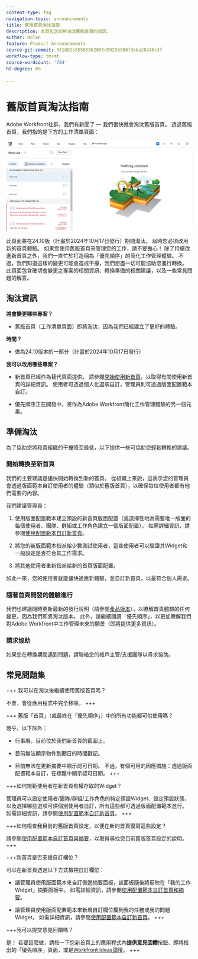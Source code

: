 ```yaml
---
content-type: faq
navigation-topic: announcements
title: 舊版首頁淘汰指南
description: 本頁包含即將淘汰舊版首頁的資訊。
author: Nolan
feature: Product Announcements
source-git-commit: 3f1882b555658b2095d99258900f3bba28246c3f
workflow-type: tm+mt
source-wordcount: '784'
ht-degree: 0%

---
```


# 舊版首頁淘汰指南

Adobe Workfront社群，我們有新聞了 — 我們很快就會淘汰舊版首頁。 透過舊版首頁，我們指的是下方的工作清單頁面：

![](assets/legacy-home-worklist-view.png)

此頁面將在24.10版（計畫於2024年10月17日發行）期間淘汰。 屆時您必須改用新的首頁體驗。 如果您使用舊版首頁來管理您的工作，請不要擔心！ 除了持續改進新首頁之外，我們一直忙於打造稱為「優先順序」的簡化工作管理體驗。
不過，我們知道這樣的變更可能會造成干擾，我們想盡一切可能協助您進行轉換。 此頁面包含確切會變更之專案的相關資訊、轉換準備的相關建議，以及一些常見問題的解答。

## 淘汰資訊

**將會變更哪些專案？**

* 舊版首頁（工作清單頁面）即將淘汰，因為我們已經建立了更好的體驗。

**時間？**

* 做為24.10版本的一部分（計畫於2024年10月17日發行）

**我可以改用哪些專案？**

* 新首頁已經作為替代頁面提供。 請參閱[開始使用新首頁](/help/quicksilver/workfront-basics/using-home/new-home/get-started-with-new-home.md)，以取得有關使用新首頁的詳細資訊。 使用者可透過個人化選項自訂，管理員則可透過版面配置範本自訂。

* 優先順序正在開發中，將作為Adobe Workfront簡化工作管理體驗的另一個元素。

## 準備淘汰

為了協助您將和貴組織的干擾降至最低，以下提供一些可協助您輕鬆轉換的建議。

### 開始轉換至新首頁

我們的主要建議是儘快開始轉換到新的首頁。 從組織上來說，這表示您的管理員會透過版面範本自訂使用者的體驗（類似於舊版首頁），以確保每位使用者都有他們需要的內容。

我們建議管理員：

1. 使用版面配置範本建立預設的新首頁版面配置（或選擇性地為需要唯一版面的每個使用者、團隊、群組或工作角色建立一個版面配置）。 如需詳細資訊，請參閱[使用配置範本自訂新首頁](/help/quicksilver/administration-and-setup/customize-workfront/use-layout-templates/customize-new-home-layout-template.md)。

1. 將您的新版面範本指派給少數測試使用者，這些使用者可以驗證其Widget和一般設定是否符合其工作需求。

1. 將其他使用者重新指派給新的首頁版面配置。

如此一來，您的使用者就能儘快適應新體驗，並自訂新首頁，以最符合個人需求。

### 隨著首頁開發的體驗進行

我們也建議隨時更新最新的發行說明（請參閱[產品版本](/help/quicksilver/product-announcements/product-releases/product-releases.md)），以瞭解首頁體驗的任何變更，因為我們即將淘汰版本。 此外，請繼續閱讀「優先順序」，以更加瞭解我們對Adobe Workfront中工作管理未來的願景（即將提供更多資訊）。

### 請求協助

如果您在轉換期間遇到問題，請聯絡您的帳戶主管/支援團隊以尋求協助。

## 常見問題集

+++ 我可以在淘汰後繼續使用舊版首頁嗎？

不會，會從應用程式中完全移除。
+++

+++ 舊版「首頁」（或最終在「優先順序」）中的所有功能都可供使用嗎？

幾乎，以下除外：

* 行事曆，目前位於我們新首頁的藍圖上。

* 目前無法顯示物件到期日的時間戳記。

* 目前無法在更新摘要中顯示認可日期。 不過，有個可用的因應措施：透過版面配置範本自訂，在標題中顯示認可日期。
+++

+++如何規範使用者在新首頁有權存取的Widget？

管理員可以設定使用者/團隊/群組/工作角色的特定預設Widget、設定預設狀態，以及選擇哪些選項可供個別使用者自訂，所有這些都可透過版面配置範本進行。 如需詳細資訊，請參閱[使用配置範本自訂新首頁](/help/quicksilver/administration-and-setup/customize-workfront/use-layout-templates/customize-new-home-layout-template.md)。
+++

+++如何檢查我目前的舊版首頁設定，以便在新的首頁復寫這些設定？

請參閱[使用配置範本自訂首頁與摘要](/help/quicksilver/administration-and-setup/customize-workfront/use-layout-templates/customize-home-summary-layout-template.md)，以取得尋找您目前舊版首頁設定的說明。
+++

+++新首頁是否支援自訂欄位？

可以在新首頁透過以下方式檢視自訂欄位：

* 讓管理員使用版面範本來自訂側邊摘要面板，該面板隨後將反映在「我的工作Widget」摘要面板中。 如需詳細資訊，請參閱[使用配置範本自訂首頁和摘要](/help/quicksilver/administration-and-setup/customize-workfront/use-layout-templates/customize-home-summary-layout-template.md)。

* 讓管理員使用版面配置範本來新增自訂欄位欄到我的任務或我的問題Widget。 如需詳細資訊，請參閱[使用配置範本自訂新首頁](/help/quicksilver/administration-and-setup/customize-workfront/use-layout-templates/customize-new-home-layout-template.md)。
+++

+++我可以提交意見回饋嗎？

是！ 若要這麼做，請按一下您新首頁上的應用程式內&#x200B;**提供意見回饋**&#x200B;按鈕、即將推出的「優先順序」頁面，或是[Workfront Ideas論壇](https://experienceleaguecommunities.adobe.com/t5/workfront-ideas/idb-p/workfront-ideas)。
+++
